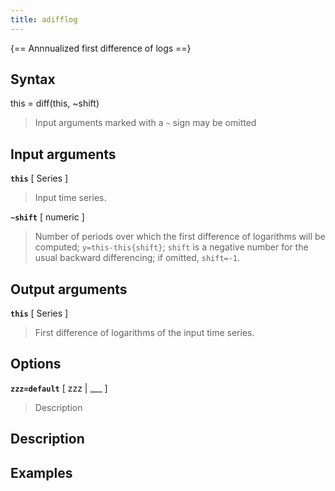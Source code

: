 ```yaml
---
title: adifflog
---
```


{== Annnualized first difference of logs ==}


## Syntax 

this = diff(this, ~shift)
> 
> Input arguments marked with a `~` sign may be omitted
> 

## Input arguments 

__`this`__ [ Series ] 
>
> Input time series.
>

__`~shift`__ [ numeric ]
>
> Number of periods over which the first difference of logarithms will
> be computed; `y=this-this{shift}`; `shift` is a negative number for
> the usual backward differencing; if omitted, `shift=-1`.
>

## Output arguments 

__`this`__ [ Series ]
>
>    First difference of logarithms of the input time series.
>

## Options 

__`zzz=default`__ [ zzz | ___ ]
> 
> Description
> 


## Description 



## Examples

```matlab
```

